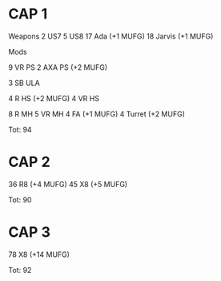# CAP 1

Weapons
2 US7
5 US8
17 Ada (+1 MUFG)
18 Jarvis (+1 MUFG)

Mods

9 VR PS
2 AXA PS (+2 MUFG)

3 SB ULA

4 R HS (+2 MUFG)
4 VR HS

8 R MH
5 VR MH
4 FA (+1 MUFG)
4 Turret (+2 MUFG)

Tot: 94

# CAP 2

36 R8 (+4 MUFG)
45 X8 (+5 MUFG)

Tot: 90

# CAP 3

78 X8 (+14 MUFG)

Tot: 92
